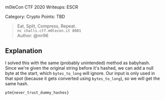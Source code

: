 m0leCon CTF 2020 Writeups: ESCR

Category: Crypto
Points: TBD

> Eat, Split, Compress, Repeat.<br>
> `nc challs.ctf.m0lecon.it 8001`<br>
> Author: @mr96

## Explanation
I solved this with the same (probably unintended) method as babyhash.
Since we're given the original string before it's hashed, we can add a null byte at the start, which `bytes_to_long` will ignore.
Our input is only used in that spot (because it gets converted using `bytes_to_long`), so we will get the same hash.

`ptm{never_trust_dummy_hashes}`